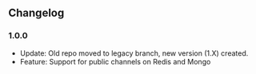 ## Changelog

### 1.0.0
  * Update: Old repo moved to legacy branch, new version (1.X) created.
  * Feature: Support for public channels on Redis and Mongo
